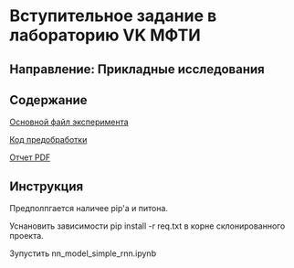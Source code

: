 # Вступительное задание в лабораторию VK МФТИ
## Направление: Прикладные исследования


## Содержание

[Основной файл эксперимента](https://github.com/MartinsonMichael/VK_Lab_intro/blob/master/nn_model_simple_rnn.ipynb)

[Код предобработки](https://github.com/MartinsonMichael/VK_Lab_intro/blob/master/view.ipynb)

[Отчет PDF](https://github.com/MartinsonMichael/VK_Lab_intro/blob/master/tex_report/MartinsonMichael_VKLab_Raport.pdf)

## Инструкция

Предполпгается наличее pip'a и питона. 

Уснановить зависимости pip install -r req.txt в корне склонированного проекта.

Зупустить nn_model_simple_rnn.ipynb 